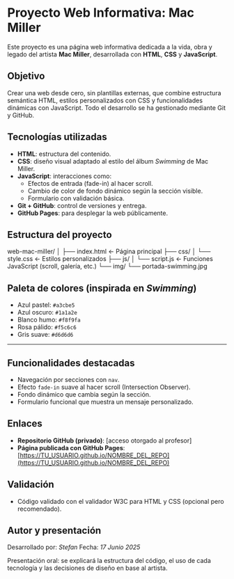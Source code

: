 # Proyecto Web Informativa: Mac Miller

Este proyecto es una página web informativa dedicada a la vida, obra y legado del artista **Mac Miller**, desarrollada con **HTML**, **CSS** y **JavaScript**.

## Objetivo

Crear una web desde cero, sin plantillas externas, que combine estructura semántica HTML, estilos personalizados con CSS y funcionalidades dinámicas con JavaScript. Todo el desarrollo se ha gestionado mediante Git y GitHub.

## Tecnologías utilizadas

- **HTML**: estructura del contenido.
- **CSS**: diseño visual adaptado al estilo del álbum *Swimming* de Mac Miller.
- **JavaScript**: interacciones como:
  - Efectos de entrada (fade-in) al hacer scroll.
  - Cambio de color de fondo dinámico según la sección visible.
  - Formulario con validación básica.
- **Git + GitHub**: control de versiones y entrega.
- **GitHub Pages**: para desplegar la web públicamente.

## Estructura del proyecto

web-mac-miller/
│
├── index.html ← Página principal
├── css/
│ └── style.css ← Estilos personalizados
├── js/
│ └── script.js ← Funciones JavaScript (scroll, galería, etc.)
└── img/
  └── portada-swimming.jpg


## Paleta de colores (inspirada en *Swimming*)

- Azul pastel: `#a3cbe5`
- Azul oscuro: `#1a1a2e`
- Blanco humo: `#f8f9fa`
- Rosa pálido: `#f5c6c6`
- Gris suave: `#d6d6d6`

---

## Funcionalidades destacadas

-  Navegación por secciones con `nav`.
-  Efecto `fade-in` suave al hacer scroll (Intersection Observer).
-  Fondo dinámico que cambia según la sección.
-  Formulario funcional que muestra un mensaje personalizado.

## Enlaces

- **Repositorio GitHub (privado)**: [acceso otorgado al profesor]
- **Página publicada con GitHub Pages**:  
  [https://TU_USUARIO.github.io/NOMBRE_DEL_REPO](https://TU_USUARIO.github.io/NOMBRE_DEL_REPO)

## Validación

- Código validado con el validador W3C para HTML y CSS (opcional pero recomendado).

## Autor y presentación

Desarrollado por: *Stefan* 
Fecha: *17 Junio 2025*

Presentación oral: se explicará la estructura del código, el uso de cada tecnología y las decisiones de diseño en base al artista.